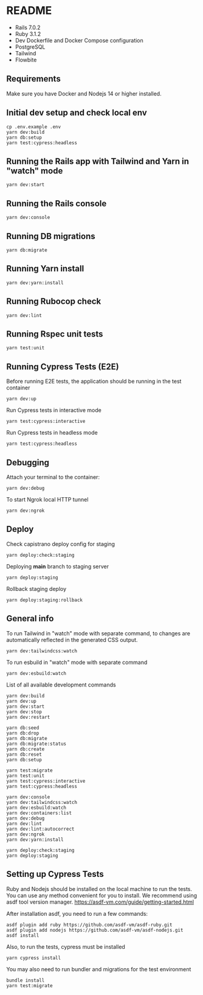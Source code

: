 # README

* Rails 7.0.2
* Ruby 3.1.2
* Dev Dockerfile and Docker Compose configuration
* PostgreSQL
* Tailwind
* Flowbite

## Requirements 
Make sure you have Docker and Nodejs 14 or higher installed.

## Initial dev setup and check local env
```
cp .env.example .env
yarn dev:build
yarn db:setup
yarn test:cypress:headless
```

## Running the Rails app with Tailwind and Yarn in "watch" mode
```
yarn dev:start
```

## Running the Rails console
```
yarn dev:console
```

## Running DB migrations
```
yarn db:migrate
```

## Running Yarn install
```
yarn dev:yarn:install
```

## Running Rubocop check
```
yarn dev:lint
```

## Running Rspec unit tests
```
yarn test:unit
```
## Running Cypress Tests (E2E)
Before running E2E tests, the application should be running in the test container
```
yarn dev:up
```
Run Cypress tests in interactive mode
```
yarn test:cypress:interactive
```
Run Cypress tests in headless mode
```
yarn test:cypress:headless
```

## Debugging
Attach your terminal to the container:
```
yarn dev:debug
```

To start Ngrok local HTTP tunnel
```
yarn dev:ngrok 
```

## Deploy
Check capistrano deploy config for staging
```
yarn deploy:check:staging
```

Deploying **main** branch to staging server
```
yarn deploy:staging
```

Rollback staging deploy
```
yarn deploy:staging:rollback
```

## General info
To run Tailwind in "watch" mode with separate command, to changes are automatically reflected in the generated CSS output.
```
yarn dev:tailwindcss:watch
```

To run esbuild in "watch" mode with separate command
```
yarn dev:esbuild:watch
```

List of all available development commands
```
yarn dev:build
yarn dev:up
yarn dev:start
yarn dev:stop
yarn dev:restart

yarn db:seed
yarn db:drop
yarn db:migrate
yarn db:migrate:status
yarn db:create
yarn db:reset
yarn db:setup

yarn test:migrate
yarn test:unit
yarn test:cypress:interactive
yarn test:cypress:headless

yarn dev:console
yarn dev:tailwindcss:watch
yarn dev:esbuild:watch
yarn dev:containers:list
yarn dev:debug
yarn dev:lint
yarn dev:lint:autocorrect
yarn dev:ngrok
yarn dev:yarn:install

yarn deploy:check:staging
yarn deploy:staging
```

## Setting up Cypress Tests
Ruby and Nodejs should be installed on the local machine to run the tests. You can use any method convenient for you to install. We recommend using asdf tool version manager. https://asdf-vm.com/guide/getting-started.html 

After installation asdf, you need to run a few commands:

```
asdf plugin add ruby https://github.com/asdf-vm/asdf-ruby.git
asdf plugin add nodejs https://github.com/asdf-vm/asdf-nodejs.git
asdf install
```

Also, to run the tests, cypress must be installed
```
yarn cypress install
```

You may also need to run bundler and migrations for the test environment
```
bundle install
yarn test:migrate
```
